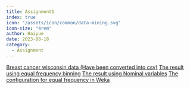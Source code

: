 ```yaml
---
title: Assignment1
index: true
icon: "/assets/icon/common/data-mining.svg"
icon-size: "4rem"
author: Haiyue
date: 2023-08-18
category:
  - Assignment
---
```


[Breast cancer wisconsin data (Have been converted into csv)](/data/unisa/AdvancedAnalytic2/assignment1/breast-cancer-wisconsin.csv)
[The result using equal frequency binning](/data/unisa/AdvancedAnalytic2/assignment1/classification_discrete.result.txt)
[The result using Nominal variables](/data/unisa/AdvancedAnalytic2/assignment1/classification_numeric.result.txt)
[The configuration for equal frequency in Weka](/data/unisa/AdvancedAnalytic2/assignment1/equalFrequency.weka.discrete.conf)
